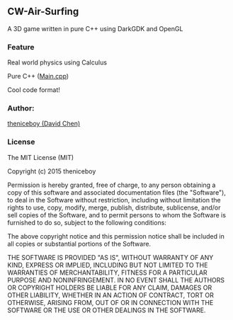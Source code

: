 ## CW-Air-Surfing

A 3D game written in pure C++ using DarkGDK and OpenGL

### Feature

Real world physics using Calculus

Pure C++ ([Main.cpp](https://github.com/theniceboy/CW-Air-Surfing/blob/master/CW%20Air%20Surfing%201/Main.cpp))

Cool code format!

### Author:
[theniceboy (David Chen)](http://cwsoft.cc)

### License

The MIT License (MIT)

Copyright (c) 2015 theniceboy

Permission is hereby granted, free of charge, to any person obtaining a copy
of this software and associated documentation files (the "Software"), to deal
in the Software without restriction, including without limitation the rights
to use, copy, modify, merge, publish, distribute, sublicense, and/or sell
copies of the Software, and to permit persons to whom the Software is
furnished to do so, subject to the following conditions:

The above copyright notice and this permission notice shall be included in all
copies or substantial portions of the Software.

THE SOFTWARE IS PROVIDED "AS IS", WITHOUT WARRANTY OF ANY KIND, EXPRESS OR
IMPLIED, INCLUDING BUT NOT LIMITED TO THE WARRANTIES OF MERCHANTABILITY,
FITNESS FOR A PARTICULAR PURPOSE AND NONINFRINGEMENT. IN NO EVENT SHALL THE
AUTHORS OR COPYRIGHT HOLDERS BE LIABLE FOR ANY CLAIM, DAMAGES OR OTHER
LIABILITY, WHETHER IN AN ACTION OF CONTRACT, TORT OR OTHERWISE, ARISING FROM,
OUT OF OR IN CONNECTION WITH THE SOFTWARE OR THE USE OR OTHER DEALINGS IN THE
SOFTWARE.
